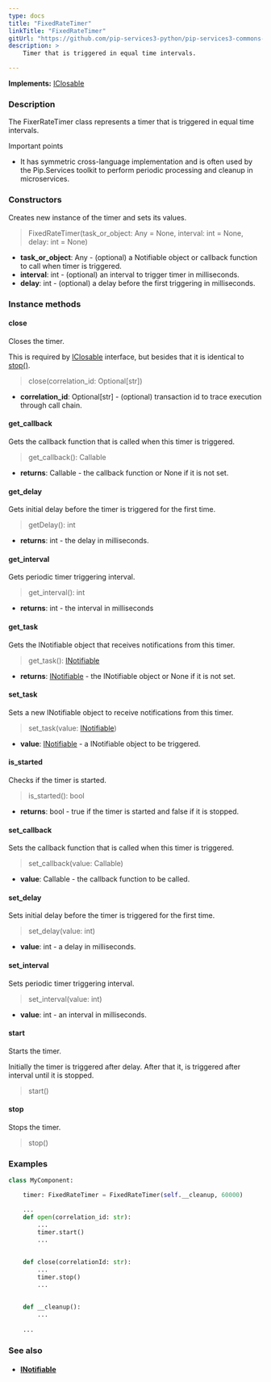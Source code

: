 ```yaml
---
type: docs
title: "FixedRateTimer"
linkTitle: "FixedRateTimer"
gitUrl: "https://github.com/pip-services3-python/pip-services3-commons-python"
description: >
    Timer that is triggered in equal time intervals.

---
```


**Implements:** [IClosable](../iclosable)

### Description

The FixerRateTimer class represents a timer that is triggered in equal time intervals.

Important points

- It has symmetric cross-language implementation and is often used by the Pip.Services toolkit to perform periodic processing and cleanup in microservices.

### Constructors
Creates new instance of the timer and sets its values.

> FixedRateTimer(task_or_object: Any = None, interval: int = None, delay: int = None)

- **task_or_object**: Any - (optional) a Notifiable object or callback function to call when timer is triggered.
- **interval**: int - (optional) an interval to trigger timer in milliseconds.
- **delay**: int - (optional) a delay before the first triggering in milliseconds.

### Instance methods

#### close
Closes the timer.

This is required by [IClosable](../iclosable) interface,
but besides that it is identical to [stop()](#stop).

> close(correlation_id: Optional[str])

- **correlation_id**: Optional[str] - (optional) transaction id to trace execution through call chain.

#### get_callback
Gets the callback function that is called when this timer is triggered.

> get_callback(): Callable

- **returns**: Callable - the callback function or None if it is not set. 


#### get_delay
Gets initial delay before the timer is triggered for the first time.

> getDelay(): int

- **returns**: int - the delay in milliseconds.

#### get_interval
Gets periodic timer triggering interval.

> get_interval(): int

- **returns**: int - the interval in milliseconds


#### get_task
Gets the INotifiable object that receives notifications from this timer.

> get_task(): [INotifiable](../inotifiable)

- **returns**: [INotifiable](../inotifiable) - the INotifiable object or None if it is not set.


#### set_task
Sets a new INotifiable object to receive notifications from this timer.

> set_task(value: [INotifiable](../inotifiable))

- **value**: [INotifiable](../inotifiable) - a INotifiable object to be triggered.

#### is_started
Checks if the timer is started.

> is_started(): bool

- **returns**: bool - true if the timer is started and false if it is stopped.

#### set_callback
Sets the callback function that is called when this timer is triggered.

> set_callback(value: Callable)

- **value**: Callable - the callback function to be called.

#### set_delay
Sets initial delay before the timer is triggered for the first time.

> set_delay(value: int)

- **value**: int - a delay in milliseconds. 

#### set_interval
Sets periodic timer triggering interval.

> set_interval(value: int)

- **value**: int - an interval in milliseconds.


#### start
Starts the timer.

Initially the timer is triggered after delay.
After that it, is triggered after interval until it is stopped.

> start()


#### stop
Stops the timer.

> stop()


### Examples

```python
class MyComponent:

    timer: FixedRateTimer = FixedRateTimer(self.__cleanup, 60000)

    ...
    def open(correlation_id: str): 
        ...
        timer.start()
        ...
    
    
    def close(correlationId: str): 
        ...
        timer.stop()
        ...
    
    
    def __cleanup(): 
        ...
    
    ...

```

### See also
- #### [INotifiable](../inotifiable)
